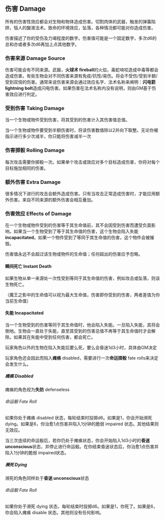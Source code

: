 ## 伤害 Damage

所有的伤害性效应都会对生物和物体造成伤害。切割肉体的武器，触发的弹簧陷阱，恼人的酸液法术。致命的环境效应，坠落，各种情况都可能对你造成伤害。

伤害描述了你的受伤及力竭程度的数字。伤害值可能是一个固定数字，多次d6的总和亦或者多次d6再加上点其他数字。

### 伤害来源 Damage Source

伤害可能会有不同来源。武器，**火球术
fireball**的火焰，毒蛇啃咬造成中毒等都会造成伤害。有些生物会对不同伤害来源有免疫/抗性/易伤。将会不受伤/受到半额/受到双倍的伤害。通常来说伤害来源会通过效应名字、法术名称来阐明：**闪电箭
lightning
bolt**造成闪电伤害。如果伤害在法术名称内没有说明，则由GM基于伤害效应进行判定。

### 受到伤害 Taking Damage

当一个生物或物件受到伤害，将其受到的伤害计入其伤害值总值。

当一个生物或物件要受到半额伤害时，将该伤害数值除以2并向下取整。无论你被指示进行多少次减半，你只能将伤害减半一次

### 伤害掷骰 Rolling Damage

每次攻击需要你掷骰一次。如果单个攻击或效应对多个目标造成伤害，你将对每个目标施加相同的伤害。

### 额外伤害 Extra Damage

很多情况下进行的攻击会额外造成伤害。只有当攻击正常造成伤害时，才能应用额外伤害。来自不同来源的额外伤害会相互叠加。

### 伤害效应 Effects of Damage

在一个生物或物件受到的伤害等于其生命值前，其不会因受到伤害而遭受负面影响。如果当一个生物受到了等于其生命值的伤害，这个生物会陷入失能
**incapacitated**。如果一个物件受到了等同于其生命值的伤害，这个物件会被摧毁。

伤害值永远不会超过该生物或物件的生命值；任何超出的伤害应予忽略。

#### 瞬间死亡 Instant Death

如果生物从单一来源处一次性受到等同于其生命值的伤害，例如攻击或坠落，则该生物死亡。

（魔王之影中的生命值可以视为最大生命值，伤害即你受到的伤害，两者差值为你当前生命值）

#### 失能 Incapacitated

当一个生物受到的伤害等同于其生命值时，他会陷入失能。一旦陷入失能，其将会倒地。生物会一直处于失能，直至其受到的伤害总值不再等于其生命值时才会解除。如果其在失能中受到任何伤害，都会死亡。

玩家角色以外的生物在陷入失能后要么死，要么会昏迷1d3小时，具体由GM决定

玩家角色还会因此而陷入**瘫痪** disabled，需要进行一次**命运掷骰** fate
rolls来决定会发生什么。

##### 瘫痪 Disabled

瘫痪的角色视为**失防** defenseless

###### 命运骰 Fate Roll

如果你处于瘫痪 disabled 状态，每轮结束时投掷d6。如果是1，你会开始濒死
dying。如果是6，你治愈1点伤害并陷入1分钟的脆弱 impaired
状态。其他结果则无效应。

当三次连续的命运骰后，若你仍处于瘫痪状态，你会开始陷入1d3小时的**昏迷
unconscious**状态，并停止进行命运骰。在你结束昏迷状态后，你治愈1点伤害并陷入1分钟的脆弱
impaired状态。

##### 濒死 Dying

濒死的角色同样处于**昏迷 unconscious**状态

###### 命运骰 Fate Roll

如果你处于濒死 dying
状态，每轮结束时投掷d6。如果是1，你死了。如果是6，你会陷入瘫痪 disable
状态。其他则没有任何影响。
